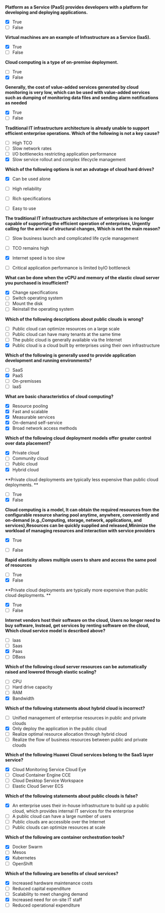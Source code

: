 **Platform as a Service (PaaS) provides developers with a platform for developing and deploying applications.**

- [x] True
- [ ] False

**Virtual machines are an example of Infrastructure as a Service (IaaS).**

- [x] True
- [ ] False

**Cloud computing is a type of on-premise deployment.**

- [ ] True
- [x] False

**Generally, the cost of value-added services generated by cloud monitoring is very low, which can be used with value-added services such as dumping of monitoring data files and sending alarm notifications as needed**

- [x] True
- [ ] False

**Traditional IT infrastructure architecture is already unable to support efficient enterprise operations. Which of the following is not a key cause?**

- [ ] High TCO
- [ ] Slow network rates
- [ ] I/O bottlenecks restricting application performance
- [x] Slow service rollout and complex lifecycle management

**Which of the following options is not an advatage of cloud hard drives?**

- [x] Can be used alone
- [ ] High reliability
- [ ] Rich specifications
- [ ] Easy to use


**The traditional IT infrastructure architecture of enterprises is no longer capable of supporting the efficient operation of enterprises, Urgently calling for the arrival of structural changes, Which is not the main reason?**

- [ ] Slow business launch and complicated life cycle management
- [ ] TCO remains high
- [x] Internet speed is too slow
- [ ] Critical application performance is limited byIO bottleneck


**What can be done when the vCPU and memory of the elastic cloud server you purchased is insufficient?**

- [x] Change specifications
- [ ] Switch operating system
- [ ] Mount the disk
- [ ] Reinstall the operating system

**Which of the following descriptions about public clouds is wrong?**

- [ ] Public cloud can optimize resources on a large scale
- [ ] Public cloud can have many tenants at the same time
- [ ] The public cloud is generally available via the Internet
- [x] Public cloud is a cloud built by enterprises using their own infrastructure

**Which of the following is generally used to provide application development and running environments?**

- [ ] SaaS
- [x] PaaS
- [ ] On-premisses
- [ ] IaaS

**What are basic characteristics of cloud computing?**

- [x] Resource pooling
- [x] Fast and scalable
- [x] Measurable services
- [x] On-demand self-service
- [x] Broad network access methods

**Which of the following cloud deployment models offer greater control over data placement?**

- [x] Private cloud
- [ ] Community cloud
- [ ] Public cloud
- [x] Hybrid cloud

**Private cloud deployments are typically less expensive than public cloud deployments. **

- [ ] True
- [x] False

**Cloud computing is a model, It can obtain the required resources from the configurable resource sharing pool anytime, anywhere, conveniently and on-demand (e.g.,Computing, storage, network, applications, and services),Resources can be quickly supplied and released,Minimize the workload of managing resources and interaction with service providers**

- [x] True
- [ ] False


**Rapid elasticity allows multiple users to share and access the same pool of resources**

- [ ] True
- [x] False

**Private cloud deployments are typically more expensive than public cloud deployments. **

- [x] True
- [ ] False

**Internet vendors host their software on the cloud, Users no longer need to buy software, Instead, get services by renting software on the cloud, Which cloud service model is described above?**

- [ ] Iaas
- [ ] Saas
- [x] Paas
- [ ] DBass

**Which of the following cloud server resources can be automatically raised and lowered through elastic scaling?**

- [ ] CPU
- [ ] Hard drive capacity
- [ ] RAM
- [x] Bandwidth

**Which of the following statements about hybrid cloud is incorrect?**

- [ ] Unified management of enterprise resources in public and private clouds
- [x] Only deploy the application in the public cloud
- [ ] Realize optimal resource allocation through hybrid cloud
- [ ] Realize the flow of business resources between public and private clouds

**Which of the following Huawei Cloud services belong to the SaaS layer service?**

- [x] Cloud Monitoring Service Cloud Eye
- [ ] Cloud Container Engine CCE
- [ ] Cloud Desktop Service Workspace
- [ ] Elastic Cloud Server ECS

**Which of the following statements about public clouds is false?**

- [x] An enterprise uses their in-house infrastructure to build up a public cloud, which provides internal IT services for the enterprise
- [ ] A public cloud can have a large number of users
- [ ] Public clouds are accessible over the Internet
- [ ] Public clouds can optimize resources at scale

**Which of the following are container orchestration tools?**

- [x] Docker Swarm
- [ ] Mesos
- [x] Kubernetes
- [ ] OpenShift

**Which of the following are benefits of cloud services?**

- [x] Increased hardware maintenance costs
- [ ] Reduced capital expenditure
- [ ] Scalability to meet changing demand
- [x] Increased need for on-site IT staff
- [ ] Reduced operational expenditure

